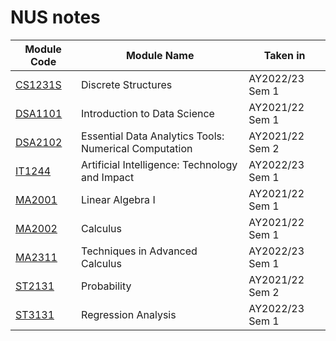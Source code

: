 # NUS notes

 Module Code | Module Name | Taken in 
 --- | --- | ---
 [CS1231S](/CS1231S) | Discrete Structures | AY2022/23 Sem 1
 [DSA1101](/DSA1101) | Introduction to Data Science | AY2021/22 Sem 1
 [DSA2102](/DSA2102) | Essential Data Analytics Tools: Numerical Computation | AY2021/22 Sem 2
 [IT1244](/IT1244) | Artificial Intelligence: Technology and Impact | AY2022/23 Sem 1 
 [MA2001](/MA2001) | Linear Algebra I | AY2021/22 Sem 1
 [MA2002](/MA2002) | Calculus | AY2021/22 Sem 1
 [MA2311](/MA2311) | Techniques in Advanced Calculus | AY2022/23 Sem 1 
 [ST2131](/ST2131) | Probability | AY2021/22 Sem 2
 [ST3131](/ST2131) | Regression Analysis | AY2022/23 Sem 1
